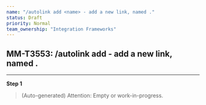 ```yaml
---
name: "/autolink add <name> - add a new link, named ."
status: Draft
priority: Normal
team_ownership: "Integration Frameworks"
---
```


## MM-T3553: /autolink add <name> - add a new link, named .

---

**Step 1**

> (Auto-generated) Attention: Empty or work-in-progress.

